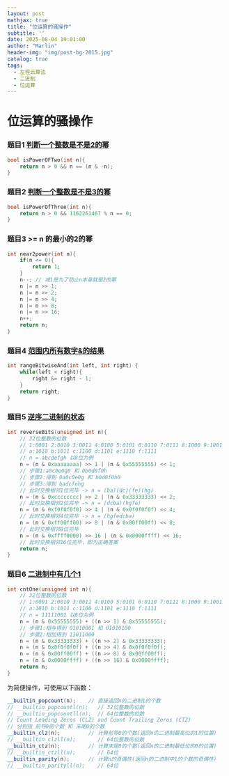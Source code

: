 ```yaml
---
layout: post
mathjax: true
title: "位运算的骚操作"
subtitle: ''
date: 2025-08-04 19:01:00
author: "Marlin"
header-img: "img/post-bg-2015.jpg"
catalog: true
tags:
  - 左程云算法
  - 二进制
  - 位运算
---
```


# 位运算的骚操作

### 题目1 [判断一个整数是不是2的幂](https://leetcode.cn/problems/power-of-two/)
```cpp
bool isPowerOFTwo(int n){
    return n > 0 && n == (n & -n);
}
```

### 题目2 [判断一个整数是不是3的幂](https://leetcode.cn/problems/power-of-three/)

```cpp
bool isPowerOfThree(int n){
    return n > 0 && 1162261467 % n == 0;
}
```

### 题目3 >= n 的最小的2的幂

```cpp
int near2power(int n){
    if(n <= 0){
        return 1;
    }
    n--; // 减1是为了防止n本身就是2的幂
    n |= n >> 1;
    n |= n >> 2;
    n |= n >> 4;
    n |= n >> 8;
    n |= n >> 16;
    n++;
    return n;
}
```

### 题目4 [范围内所有数字&的结果](https://leetcode.cn/problems/bitwise-and-of-numbers-range/)

```cpp
int rangeBitwiseAnd(int left, int right) {
    while(left < right){
        right &= right - 1;
    }
    return right;
}
```

### 题目5 [逆序二进制的状态](https://leetcode.cn/problems/reverse-bits/)

```cpp
int reverseBits(unsigned int n){
    // 32位整数的位数
    // 1:0001 2:0010 3:0011 4:0100 5:0101 6:0110 7:0111 8:1000 9:1001
    // a:1010 b:1011 c:1100 d:1101 e:1110 f:1111
    // n = abcdefgh 以8位为例
    n = (n & 0xaaaaaaaa) >> 1 | (n & 0x55555555) << 1;
    // 步骤1:a0c0e0g0 和 0b0d0f0h
    // 步骤2:得到 0a0c0e0g 和 b0d0f0h0
    // 步骤3:得到 badcfehg
    // 此时交换相邻1位完毕 -> n = (ba)(dc)(fe)(hg)
    n = (n & 0xcccccccc) >> 2 | (n & 0x33333333) << 2;
    // 此时交换相邻2位完毕 -> n = (dcba)(hgfe)
    n = (n & 0xf0f0f0f0) >> 4 | (n & 0x0f0f0f0f) << 4;
    // 此时交换相邻4位完毕 -> n = (hgfedcba)
    n = (n & 0xff00ff00) >> 8 | (n & 0x00ff00ff) << 8;
    // 此时交换相邻8位完毕
    n = (n & 0xffff0000) >> 16 | (n & 0x0000ffff) << 16;
    // 此时交换相邻16位完毕，即为正确答案
    return n;
}
```

### 题目6 [二进制中有几个1](https://leetcode.cn/problems/hamming-distance/)

```cpp
int cntOne(unsigned int n){
    // 32位整数的位数
    // 1:0001 2:0010 3:0011 4:0100 5:0101 6:0110 7:0111 8:1000 9:1001
    // a:1010 b:1011 c:1100 d:1101 e:1110 f:1111
    // n = 11111001 以8位为例
    n = (n & 0x55555555) + ((n >> 1) & 0x55555555);
    // 步骤1:相与得到 01010001 和 01010100
    // 步骤2:相加得到 11011000
    n = (n & 0x33333333) + ((n >> 2) & 0x33333333);
    n = (n & 0x0f0f0f0f) + ((n >> 4) & 0x0f0f0f0f);
    n = (n & 0x00ff00ff) + ((n >> 8) & 0x00ff00ff);
    n = (n & 0x0000ffff) + ((n >> 16) & 0x0000ffff);
    return n;
}
```

为简便操作，可使用以下函数：
```cpp
__builtin_popcount(n);    // 直接返回n的二进制1的个数
// __builtin_popcountl(n);   // 32位整数的位数
// __builtin_popcountll(n);  // 64位整数的位数
// Count Leading Zeros (CLZ) and Count Trailing Zeros (CTZ)
// 分别指 前导0的个数 和 末尾0的个数
__builtin_clz(n);         // 计算前导0的个数(返回n的二进制最高位的1的位置)
// __builtin_clzll(n);       // 64位整数的位数
__builtin_ctz(n);         // 计算末尾0的个数(返回n的二进制最低位的0的位置)
// __builtin_ctzll(n);       // 64位
__builtin_parity(n);      // 计算n的奇偶性(返回n的二进制中1的个数的奇偶性)
// __builtin_parityll(n);    // 64位
```